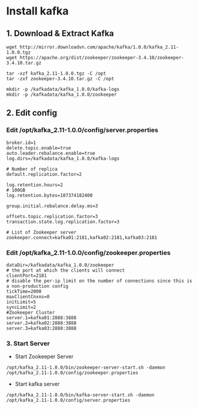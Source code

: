 # Install kafka

## 1. Download & Extract Kafka
```
wget http://mirror.downloadvn.com/apache/kafka/1.0.0/kafka_2.11-1.0.0.tgz
wget https://apache.org/dist/zookeeper/zookeeper-3.4.10/zookeeper-3.4.10.tar.gz

tar -xzf kafka_2.11-1.0.0.tgz -C /opt
tar -zxf zookeeper-3.4.10.tar.gz -C /opt

mkdir -p /kafkadata/kafka_1.0.0/kafka-logs
mkdir -p /kafkadata/kafka_1.0.0/zookeeper
```
## 2. Edit config

### Edit /opt/kafka_2.11-1.0.0/config/server.properties
```
broker.id=1
delete.topic.enable=true
auto.leader.rebalance.enable=true
log.dirs=/kafkadata/kafka_1.0.0/kafka-logs

# Number of replica
default.replication.factor=2

log.retention.hours=2  
# 100GB
log.retention.bytes=107374182400

group.initial.rebalance.delay.ms=3

offsets.topic.replication.factor=3
transaction.state.log.replication.factor=3

# List of Zookeeper server
zookeeper.connect=kafka01:2181,kafka02:2181,kafka03:2181
```

### Edit /opt/kafka_2.11-1.0.0/config/zookeeper.properties
```
dataDir=/kafkadata/kafka_1.0.0/zookeeper
# the port at which the clients will connect
clientPort=2181
# disable the per-ip limit on the number of connections since this is a non-production config
tickTime=2000
maxClientCnxns=0
initLimit=5
syncLimit=2
#Zookeeper Cluster
server.1=kafka01:2888:3888
server.2=kafka02:2888:3888
server.3=kafka03:2888:3888
```

### 3. Start Server
- Start Zookeeper Server
```
/opt/kafka_2.11-1.0.0/bin/zookeeper-server-start.sh -daemon /opt/kafka_2.11-1.0.0/config/zookeeper.properties
```
- Start kafka server
```
/opt/kafka_2.11-1.0.0/bin/kafka-server-start.sh -daemon /opt/kafka_2.11-1.0.0/config/server.properties
```